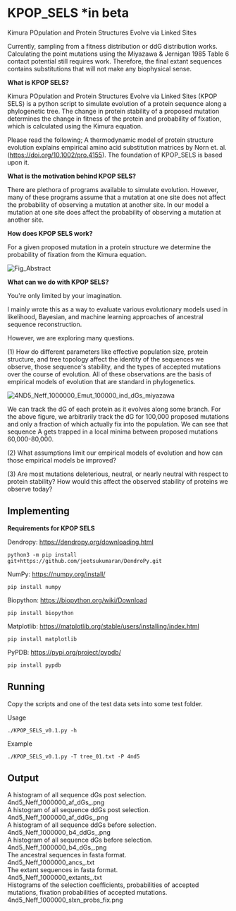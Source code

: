 # KPOP_SELS *in beta
Kimura POpulation and Protein Structures Evolve via Linked Sites 

Currently, sampling from a fitness distribution or ddG distribution works. Calculating the point mutations using the Miyazawa & Jernigan 1985 Table 6 contact potential still requires work. Therefore, the final extant sequences contains substitutions that will not make any biophysical sense.

**What is KPOP SELS?**

Kimura POpulation and Protein Structures Evolve via Linked Sites (KPOP SELS) is a python script to simulate evolution of a protein sequence along a phylogenetic tree. The change in protein stability of a proposed mutation determines the change in fitness of the protein and probability of fixation, which is calculated using the Kimura equation. 

Please read the following; A thermodynamic model of protein structure evolution explains empirical amino acid substitution matrices by Norn et. al. (https://doi.org/10.1002/pro.4155). The foundation of KPOP_SELS is based upon it.

**What is the motivation behind KPOP SELS?**

There are plethora of programs available to simulate evolution. However, many of these programs assume that a mutation at one site does not affect the probability of observing a mutation at another site. In our model a mutation at one site does affect the probability of observing a mutation at another site.

**How does KPOP SELS work?**

For a given proposed mutation in a protein structure we determine the probability of fixation from the Kimura equation.

![Fig_Abstract](https://user-images.githubusercontent.com/111892527/206770574-88d90850-d4bd-4a9d-bd90-aef6264e59fb.svg)

**What can we do with KPOP SELS?**

You're only limited by your imagination. 

I mainly wrote this as a way to evaluate various evolutionary models used in likelihood, Bayesian, and machine learning approaches of ancestral sequence reconstruction. 

However, we are exploring many questions.

(1) How do different parameters like effective population size, protein structure, and tree topology affect the identity of the sequences we observe, those sequence's stability, and the types of accepted mutations over the course of evolution. All of these observations are the basis of empirical models of evolution that are standard in phylogenetics. 


![4ND5_Neff_1000000_Emut_100000_ind_dGs_miyazawa](https://user-images.githubusercontent.com/111892527/206775725-55eb2415-4d0e-4a6b-a8d0-78131786e075.png)

We can track the dG of each protein as it evolves along some branch. For the above figure, we arbitrarily track the dG for 100,000 proposed mutations and only a fraction of which actually fix into the population. We can see that sequence A gets trapped in a local minima between proposed mutations 60,000-80,000.

(2) What assumptions limit our empirical models of evolution and how can those empirical models be improved?

(3) Are most mutations deleterious, neutral, or nearly neutral with respect to protein stability? How would this affect the observed stability of proteins we observe today?

## Implementing

**Requirements for KPOP SELS**

Dendropy: https://dendropy.org/downloading.html
```
python3 -m pip install git+https://github.com/jeetsukumaran/DendroPy.git
```

NumPy: https://numpy.org/install/
```
pip install numpy
```

Biopython: https://biopython.org/wiki/Download
```
pip install biopython
```

Matplotlib: https://matplotlib.org/stable/users/installing/index.html
```
pip install matplotlib
```

PyPDB: https://pypi.org/project/pypdb/
```
pip install pypdb
```

## Running

Copy the scripts and one of the test data sets into some test folder. 

Usage
```
./KPOP_SELS_v0.1.py -h 
```

Example
```
./KPOP_SELS_v0.1.py -T tree_01.txt -P 4nd5
```

## Output
A histogram of all sequence dGs post selection.     
4nd5_Neff_1000000_af_dGs_.png  
A histogram of all sequence ddGs post selection.      
4nd5_Neff_1000000_af_ddGs_.png   
A histogram of all sequence ddGs before selection.  
4nd5_Neff_1000000_b4_ddGs_.png     
A histogram of all sequence dGs before selection.     
4nd5_Neff_1000000_b4_dGs_.png     
The ancestral sequences in fasta format.  
4nd5_Neff_1000000_ancs_.txt    
The extant sequences in fasta format.     
4nd5_Neff_1000000_extants_.txt      
Histograms of the selection coefficients, probabilities of accepted mutations, fixation probabilities of accepted mutations.      
4nd5_Neff_1000000_slxn_probs_fix.png      
